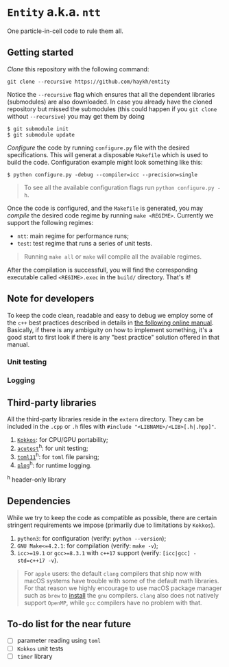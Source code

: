 # `Entity` a.k.a. `ntt`
One particle-in-cell code to rule them all. 

## Getting started

_Clone_ this repository with the following command:

```shell
git clone --recursive https://github.com/haykh/entity
```

Notice the `--recursive` flag which ensures that all the dependent libraries (submodules) are also downloaded. In case you already have the cloned repository but missed the submodules (this could happen if you `git clone` without `--recursive`) you may get them by doing

```shell
$ git submodule init 
$ git submodule update
```

_Configure_ the code by running `configure.py` file with the desired specifications. This will generat a disposable `Makefile` which is used to build the code. Configuration example might look something like this:

```shell
$ python configure.py -debug --compiler=icc --precision=single
```

> To see all the available configuration flags run `python configure.py -h`.

Once the code is configured, and the `Makefile` is generated, you may _compile_ the desired code regime by running `make <REGIME>`. Currently we support the following regimes:

* `ntt`: main regime for performance runs;
* `test`: test regime that runs a series of unit tests.

> Running `make all` or `make` will compile all the available regimes.

After the compilation is successfull, you will find the corresponding executable called `<REGIME>.exec` in the `build/` directory. That's it!

## Note for developers

To keep the code clean, readable and easy to debug we employ some of the `c++` best practices described in details in [the following online manual](https://www.learncpp.com/). Basically, if there is any ambiguity on how to implement something, it's a good start to first look if there is any "best practice" solution offered in that manual.

### Unit testing

### Logging

## Third-party libraries

All the third-party libraries reside in the `extern` directory. They can be included in the `.cpp` or `.h` files with `#include "<LIBNAME>/<LIB>[.h|.hpp]"`.

1. [`Kokkos`](https://github.com/kokkos/kokkos/): for CPU/GPU portability;
2. [`acutest`](https://github.com/mity/acutest)<sup>h</sup>: for unit testing;
3. [`toml11`](https://github.com/ToruNiina/toml11)<sup>h</sup>: for `toml` file parsing;
4. [`plog`](https://github.com/SergiusTheBest/plog)<sup>h</sup>: for runtime logging.

<sup>h</sup> header-only library

## Dependencies

While we try to keep the code as compatible as possible, there are certain stringent requirements we impose (primarily due to limitations by `Kokkos`). 

1. `python3`: for configuration (verify: `python --version`);
2. `GNU Make<=4.2.1`: for compilation (verify: `make -v`);
3. `icc>=19.1` or `gcc>=8.3.1` with `c++17` support (verify: `[icc|gcc] -std=c++17 -v`). 

> For `apple` users: the default `clang` compilers that ship now with macOS systems have trouble with some of the default math libraries. For that reason we highly encourage to use macOS package manager such as `brew` to [install](https://formulae.brew.sh/formula/gcc) the `gnu` compilers. `clang` also does not natively support `OpenMP`, while `gcc` compilers have no problem with that.

## To-do list for the near future

- [ ] parameter reading using `toml`
- [ ] `Kokkos` unit tests
- [ ] `timer` library
